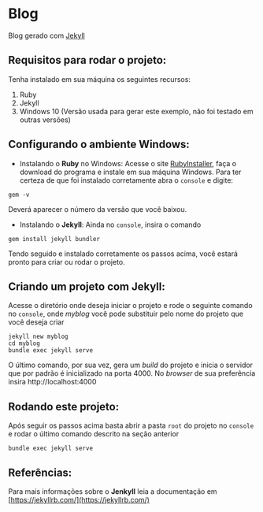 # Blog
Blog gerado com [Jekyll](https://jekyllrb.com/)

## Requisitos para rodar o projeto:
Tenha instalado em sua máquina os seguintes recursos:

1. Ruby
2. Jekyll
3. Windows 10 (Versão usada para gerar este exemplo, não foi testado em outras versões)

## Configurando o ambiente Windows:

- Instalando o **Ruby** no Windows:
Acesse o site [RubyInstaller](https://rubyinstaller.org/), faça o download do programa e instale em sua máquina Windows. Para ter certeza de que foi instalado corretamente abra o `console` e digite:
```
gem -v
```

Deverá aparecer o número da versão que você baixou.

- Instalando o **Jekyll**:
Ainda no `console`, insira o comando
```
gem install jekyll bundler
```

Tendo seguido e instalado corretamente os passos acima, você estará pronto para criar ou rodar o projeto.

## Criando um projeto com **Jekyll**:
Acesse o diretório onde deseja iniciar o projeto e rode o seguinte comando no `console`, onde _myblog_ você pode substituir pelo nome do projeto que você deseja criar
```
jekyll new myblog
cd myblog
bundle exec jekyll serve
```

O último comando, por sua vez, gera um _build_ do projeto e inicia o servidor que por padrão é inicializado na porta 4000. No _browser_ de sua preferência insira http://localhost:4000

## Rodando este projeto:
Após seguir os passos acima basta abrir a pasta `root` do projeto no `console` e rodar o último comando descrito na seção anterior
```
bundle exec jekyll serve
```

## Referências:
Para mais informações sobre o **Jenkyll** leia a documentação em [https://jekyllrb.com/](https://jekyllrb.com/)

